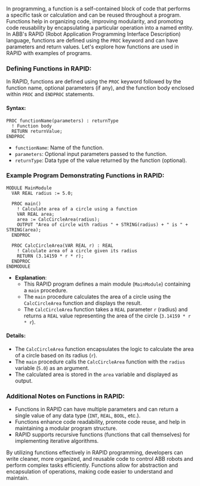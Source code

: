 
In programming, a function is a self-contained block of code that performs a specific task or calculation and can be reused throughout a program. Functions help in organizing code, improving modularity, and promoting code reusability by encapsulating a particular operation into a named entity. In ABB's RAPID (Robot Application Programming Interface Description) language, functions are defined using the `PROC` keyword and can have parameters and return values. Let's explore how functions are used in RAPID with examples of programs.

### Defining Functions in RAPID:

In RAPID, functions are defined using the `PROC` keyword followed by the function name, optional parameters (if any), and the function body enclosed within `PROC` and `ENDPROC` statements.

#### Syntax:
```abb
PROC functionName(parameters) : returnType
  ! Function body
  RETURN returnValue;
ENDPROC
```

- `functionName`: Name of the function.
- `parameters`: Optional input parameters passed to the function.
- `returnType`: Data type of the value returned by the function (optional).

### Example Program Demonstrating Functions in RAPID:

```abb
MODULE MainModule
  VAR REAL radius := 5.0;

  PROC main()
    ! Calculate area of a circle using a function
    VAR REAL area;
    area := CalcCircleArea(radius);
    OUTPUT "Area of circle with radius " + STRING(radius) + " is " + STRING(area);
  ENDPROC

  PROC CalcCircleArea(VAR REAL r) : REAL
    ! Calculate area of a circle given its radius
    RETURN (3.14159 * r * r);
  ENDPROC
ENDMODULE
```

- **Explanation**:
  - This RAPID program defines a main module (`MainModule`) containing a `main` procedure.
  - The `main` procedure calculates the area of a circle using the `CalcCircleArea` function and displays the result.
  - The `CalcCircleArea` function takes a `REAL` parameter `r` (radius) and returns a `REAL` value representing the area of the circle (`3.14159 * r * r`).

#### Details:
- The `CalcCircleArea` function encapsulates the logic to calculate the area of a circle based on its radius (`r`).
- The `main` procedure calls the `CalcCircleArea` function with the `radius` variable (`5.0`) as an argument.
- The calculated area is stored in the `area` variable and displayed as output.

### Additional Notes on Functions in RAPID:

- Functions in RAPID can have multiple parameters and can return a single value of any data type (`INT`, `REAL`, `BOOL`, etc.).
- Functions enhance code readability, promote code reuse, and help in maintaining a modular program structure.
- RAPID supports recursive functions (functions that call themselves) for implementing iterative algorithms.

By utilizing functions effectively in RAPID programming, developers can write cleaner, more organized, and reusable code to control ABB robots and perform complex tasks efficiently. Functions allow for abstraction and encapsulation of operations, making code easier to understand and maintain.